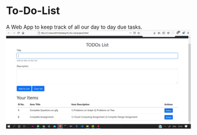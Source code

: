 # To-Do-List
A Web App to keep track of all our day to day due tasks.
![](https://github.com/keesh-14/To-Do-List/blob/master/To-Do-List.jpeg)
